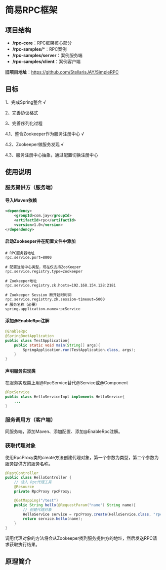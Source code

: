 # 简易RPC框架

## 项目结构

- **/rpc-core**：RPC框架核心部分
- **/rpc-samples/***：RPC案例
- **/rpc-samples/server**：案例服务端
- **/rpc-samples/client**：案例客户端

**旧项目地址**：https://github.com/StellarisJAY/SimpleRPC

## 目标
1、完成Spring整合   √

2、完善协议格式

3、完善序列化过程

4.1、整合Zookeeper作为服务注册中心 √

4.2、Zookeeper做服务发现 √

4.3、服务注册中心抽象，通过配置切换注册中心 

## 使用说明   

### 服务提供方（服务端）

#### 导入Maven依赖

```xml
<dependency>
    <groupId>com.jay</groupId>
    <artifactId>rpc</artifactId>
    <version>1.0</version>
</dependency>		
```

#### 启动Zookeeper并在配置文件中添加

```properties
# RPC服务器地址
rpc.service.port=8000

# 配置注册中心类型，现在仅支持ZooKeeper
rpc.service.registry.type=zookeeper

# Zookeeper地址
rpc.service.registry.zk.hosts=192.168.154.128:2181

# Zookeeper Session 断开超时时间
rpc.service.registtry.zk.session-timeout=5000
# 服务名称（必要）
spring.application.name=rpcService
```

#### 添加@EnableRpc注解

```java
@EnableRpc
@SpringBootApplication
public class TestApplication{
    public static void main(String[] args){
        SpringApplication.run(TestApplication.class, args);
    }
}
```

#### 声明服务实现类

在服务实现类上用@RpcService替代@Service或@Component

```java
@RpcService
public class HelloServiceImpl implements HelloService{
	...
}
```

### 服务调用方（客户端）

同服务端，添加Maven、添加配置、添加@EnableRpc注解。

### 获取代理对象

使用RpcProxy类的create方法创建代理对象，第一个参数为类型，第二个参数为服务提供方的服务名称。

```java
@RestController
public class HelloController {
    // 注入 Rpc代理工具
    @Resource
    private RpcProxy rpcProxy;

    @GetMapping("/test")
    public String hello(@RequestParam("name") String name){
        // 创建代理对象
        HelloService service = rpcProxy.create(HelloService.class, "rpcService");
        return service.hello(name);
    }
}

```

调用代理对象的方法将会从Zookeeper找到服务提供方的地址，然后发送RPC请求获取执行结果。



## 原理简介


